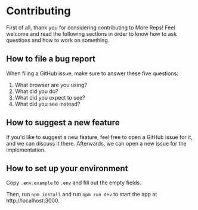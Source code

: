 # Contributing

First of all, thank you for considering contributing to More Reps!  Feel welcome and read the following sections in order to know how to ask questions and how to work on something.

## How to file a bug report

When filing a GitHub issue, make sure to answer these five questions:

1. What browser are you using?
2. What did you do?
3. What did you expect to see?
4. What did you see instead?

## How to suggest a new feature

If you'd like to suggest a new feature, feel free to open a GitHub issue for it, and we can discuss it there. Afterwards, we can open a new issue for the implementation.

## How to set up your environment

Copy `.env.example` to `.env` and fill out the empty fields.

Then, run `npm install` and run `npm run dev` to start the app at http://localhost:3000.